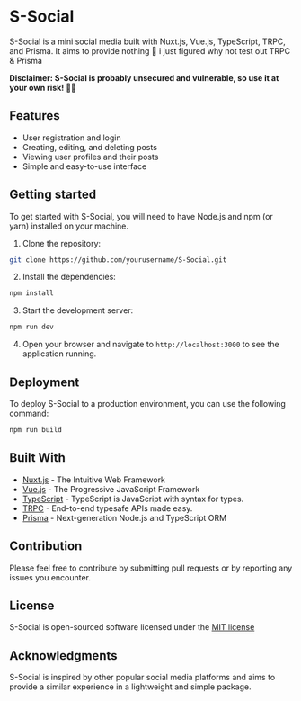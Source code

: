 # S-Social

S-Social is a mini social media built with Nuxt.js, Vue.js, TypeScript, TRPC, and Prisma. It aims to provide nothing 🤣 i just figured why not test out TRPC & Prisma

**Disclaimer: S-Social is probably unsecured and vulnerable, so use it at your own risk! 🤣🤣**

## Features

- User registration and login
- Creating, editing, and deleting posts
- Viewing user profiles and their posts
- Simple and easy-to-use interface

## Getting started

To get started with S-Social, you will need to have Node.js and npm (or yarn) installed on your machine.

1. Clone the repository:

```bash
git clone https://github.com/yourusername/S-Social.git
```

2. Install the dependencies:

```bash
npm install
```

3. Start the development server:

```bash
npm run dev
```

4. Open your browser and navigate to `http://localhost:3000` to see the application running.

## Deployment

To deploy S-Social to a production environment, you can use the following command:

```bash
npm run build
```

## Built With

- [Nuxt.js](https://nuxtjs.org/) - The Intuitive Web Framework
- [Vue.js](https://vuejs.org/) - The Progressive JavaScript Framework
- [TypeScript](https://www.typescriptlang.org/) - TypeScript is JavaScript with syntax for types.
- [TRPC](https://trpc.io/) - End-to-end typesafe APIs made easy.
- [Prisma](https://www.prisma.io/) - Next-generation Node.js and TypeScript ORM

## Contribution

Please feel free to contribute by submitting pull requests or by reporting any issues you encounter.

## License

S-Social is open-sourced software licensed under the [MIT license](https://opensource.org/licenses/MIT)

## Acknowledgments

S-Social is inspired by other popular social media platforms and aims to provide a similar experience in a lightweight and simple package.
